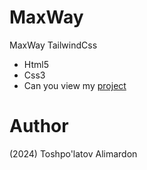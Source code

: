# MaxWay 
MaxWay TailwindCss

- Html5
- Css3
- Can you view my [project](https://webdunyosi.github.io/maxway-tailwindcss/)

# Author 
(2024) Toshpo'latov Alimardon
